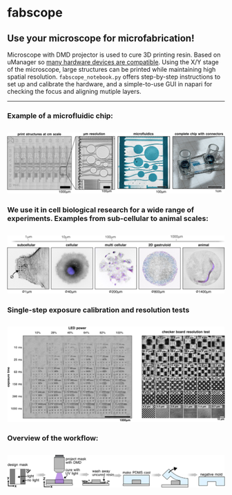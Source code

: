 # fabscope
## Use your microscope for microfabrication!
Microscope with DMD projector is used to cure 3D printing resin. Based on uManager so [many hardware devices are compatible](https://micro-manager.org/Device_Support).
Using the X/Y stage of the microscope, large structures can be printed while maintaining high spatial resolution.
`fabscope_notebook.py` offers step-by-step instructions to set up and calibrate the hardware, and a simple-to-use GUI in napari for checking the focus and aligning mutiple layers.

----
### Example of a microfluidic chip:
![microfluidics.jpg](./figures/microfluidics.jpg)
----
### We use it in cell biological research for a wide range of experiments. Examples from sub-cellular to animal scales:
![abstract.jpg](./figures/abstract.jpg)
----
### Single-step exposure calibration and resolution tests
![calibration.jpg](./figures/calibration.jpg)
----
### Overview of the workflow:
![method.jpg](./figures/method.jpg)
----



